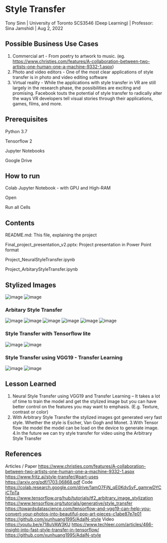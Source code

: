 # Style Transfer

Tony Sinn |  University of Toronto SCS3546 (Deep Learning) | Professor: Sina Jamshidi | Aug 2, 2022

## Possible Business Use Cases
1) Commercial art -  From poetry to artwork to music. (eg. https://www.christies.com/features/A-collaboration-between-two-artists-one-human-one-a-machine-9332-1.aspx)
2) Photo and video editors - One of the most clear applications of style transfer is in photo and video editing software
3) Virtual reality - While the applications with style transfer in VR are still largely in the research phase, the possibilities are exciting and promising. Facebook touts the potential of style transfer to radically alter the ways VR developers tell visual stories through their applications, games, films, and more.

## Prerequisites
Python 3.7

Tensorflow 2

Jupyter Notebooks

Google Drive

## How to run
Colab Jupyter Notebook - with GPU and High-RAM

Open

Run all Cells

## Contents
README.md: This file, explaining the project

Final_project_presentation_v2.pptx: Project presentation in Power Point format

Project_NeuralStyleTransfer.ipynb

Project_ArbitaryStyleTransfer.ipynb


## Stylized Images
![image](https://user-images.githubusercontent.com/32421212/181109158-78a890b6-fcb5-47e7-943e-d014a211b251.png)
![image](https://user-images.githubusercontent.com/32421212/181109100-eb1d97e1-cc7e-4a2f-b517-a9dfae8c99c7.png)

### Arbitary Style Transfer 
![image](https://user-images.githubusercontent.com/32421212/180916069-4e9116ca-db7b-4fae-b844-92d8312c99de.png)
![image](https://user-images.githubusercontent.com/32421212/180916152-1eb0c140-ba84-411c-8738-3339c5b641ca.png)
![image](https://user-images.githubusercontent.com/32421212/180916182-b1391b32-50cb-45c5-acba-7493edbc51af.png)
![image](https://user-images.githubusercontent.com/32421212/180916212-9f71eb77-c696-4fc8-bc6e-c832abe99218.png)
![image](https://user-images.githubusercontent.com/32421212/180916228-f985faae-6a27-46bc-be9d-1f6c0a143cab.png)
![image](https://user-images.githubusercontent.com/32421212/181006643-0a6279a4-9d32-4211-8a9f-05e52e0b46c4.png)

### Style Transfer with Tensorflow lite
![image](https://user-images.githubusercontent.com/32421212/181101385-915ba603-6bf6-438c-9688-a0fa19cea774.png)
![image](https://user-images.githubusercontent.com/32421212/181101439-535a8c74-a0df-478e-a951-6c00fb194abf.png)

### Style Transfer using VGG19 - Transfer Learning

![image](https://user-images.githubusercontent.com/32421212/181125561-03bb533d-6872-49b6-b5b9-90c9ab868d76.png)
![image](https://user-images.githubusercontent.com/32421212/181125620-e906e654-5e1b-4d1d-96e6-cb74836a34a6.png)


## Lesson Learned
1. Neural Style Transfer using VGG19 and Transfer Learning – It takes a lot of time to train the model and get the stylized image but you can have better control on the features you may want to emphasis. (E.g. Texture, contrast or color)
2. With Arbitrary Style Transfer the stylized images got generated very fast style. Whether the style is Escher, Van Gogh and Monet.
3.With Tensor flow lite model the model can be load on the device to generate image.
4.In the future we can try style transfer for video using the Arbitrary Style Transfer


## References
Articles / Paper
https://www.christies.com/features/A-collaboration-between-two-artists-one-human-one-a-machine-9332-1.aspx
https://www.fritz.ai/style-transfer/#part-uses
https://arxiv.org/pdf/1703.06868.pdf
Code
https://colab.research.google.com/drive/1amO7FjN_qE0KdvSyF_gamrwDYCiCTpTa
https://www.tensorflow.org/hub/tutorials/tf2_arbitrary_image_stylization
https://www.tensorflow.org/tutorials/generative/style_transfer
https://towardsdatascience.com/tensorflow-and-vgg19-can-help-you-convert-your-photos-into-beautiful-pop-art-pieces-c1abe87e7e01
https://github.com/xunhuang1995/AdaIN-style
Video
https://youtu.be/e718uVAW3KU
https://www.techleer.com/articles/466-insight-into-fast-style-transfer-in-tensorflow/
https://github.com/xunhuang1995/AdaIN-style
